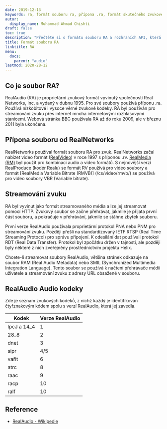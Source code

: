 ```yaml
---
date: 2019-12-13
keywords: ra, formát souboru ra, přípona .ra, formát skutečného zvukového souboru, zvukový formát ra, formát souboru RealAudio
autor:
  display_name: Muhammad Ahmad Chishti
draft: false
toc: true
description: "Přečtěte si o formátu souboru RA a rozhraních API, která mohou vytvářet a otevírat soubory RA."
title: Formát souboru RA
linktitle: RA
menu:
  docs:
    parent: "audio"
lastmod: 2020-28-12
---
```


## Co je soubor RA?

RealAudio (RA) je proprietární zvukový formát vyvinutý společností Real Networks, Inc. a vydaný v dubnu 1995. Pro své soubory používá příponu .ra. Používá nízkobitové i vysoce věrné zvukové kodeky. RA byl používán pro streamování zvuku přes internet mnoha internetovými rozhlasovými stanicemi. Webová stránka BBC používala RA až do roku 2009, ale v březnu 2011 byla ukončena.

## Přípona souboru od RealNetworks ##

RealNetworks používal formát souboru RA pro zvuk. RealNetworks začal nabízet video formát ([RealVideo](/cs/video/rv/)) v roce 1997 s příponou .rv. [RealMedia (RM)](/cs/video/rm/) byl použit pro kombinaci audio a video formátů. S nejnovější verzí RealProduce (kodér Realu) se formát RV používá pro video soubory a formát [RealMedia Variable Bitrate (RMVB)] (/cs/video/rmvb/) se používá pro video soubory VBR (Variable bitrate).

## Streamování zvuku ##

RA byl vyvinut jako formát streamovaného média a lze jej streamovat pomocí HTTP. Zvukový soubor se začne přehrávat, jakmile je přijata první část souboru, a pokračuje v přehrávání, jakmile se stáhne zbytek souboru.

První verze RealAudio používala proprietární protokol PNA nebo PNM pro streamování zvuku. Později přešli na standardizovaný IETF RTSP (Real Time Streaming Protocol) pro správu připojení. K odesílání dat používali protokol RDT (Real Data Transfer). Protokol byl zpočátku držen v tajnosti, ale později byly některé z nich zveřejněny prostřednictvím projektu Helix.

Chcete-li streamovat soubory RealAudio, většina stránek odkazuje na soubor RAM (Real Audio Metadata) nebo SMIL (Synchronized Multimedia Integration Language). Tento soubor se používá k načtení přehrávače médií uživatele a streamování zvuku z adresy URL obsažené v souboru.

## RealAudio Audio kodeky ##

Zde je seznam zvukových kodeků, z nichž každý je identifikován čtyřznakovým kódem spolu s verzí RealAudio, která jej zavedla.

|Kodek|Verze RealAudio|
|---|---|
|lpcJ a 14_4|1|
|28_8|2|
|dnet|3|
|sipr|4/5|
|vařit|6|
|atrc|8|
|raac|9|
|racp|10|
|ralf|10|

## Reference ##

- [RealAudio - Wikipedie](https://en.wikipedia.org/wiki/RealAudio)

